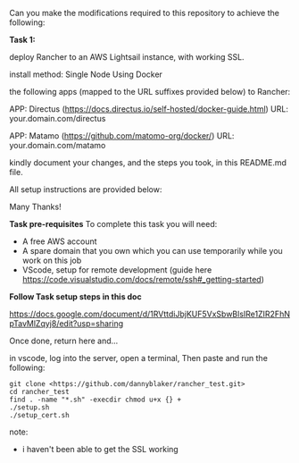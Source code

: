 Can you make the modifications required to this repository to achieve the following:

**Task 1:**

deploy Rancher to an AWS Lightsail instance, with working SSL.

install method: Single Node Using Docker




the following apps (mapped to the URL suffixes provided below) to Rancher:

APP: Directus (<https://docs.directus.io/self-hosted/docker-guide.html>)
URL: your.domain.com/directus

APP: Matamo (<https://github.com/matomo-org/docker/>)
URL: your.domain.com/matamo

kindly document your changes, and the steps you took, in this README.md file.

All setup instructions are provided below:

Many Thanks!


**Task pre-requisites**
To complete this task you will need:
 - A free AWS account
 - A spare domain that you own which you can use temporarily while you work on this job
 - VScode, setup for remote development (guide here <https://code.visualstudio.com/docs/remote/ssh#_getting-started>)


**Follow Task setup steps in this doc**


<https://docs.google.com/document/d/1RVttdiJbjKUF5VxSbwBlsIRe1ZIR2FhNpTavMlZqyj8/edit?usp=sharing>

Once done, return here and...

in vscode, log into the server, open a terminal, Then paste and run the following:

```
git clone <https://github.com/dannyblaker/rancher_test.git>
cd rancher_test
find . -name "*.sh" -execdir chmod u+x {} +
./setup.sh
./setup_cert.sh
```

note: 

- i haven't been able to get the SSL working
